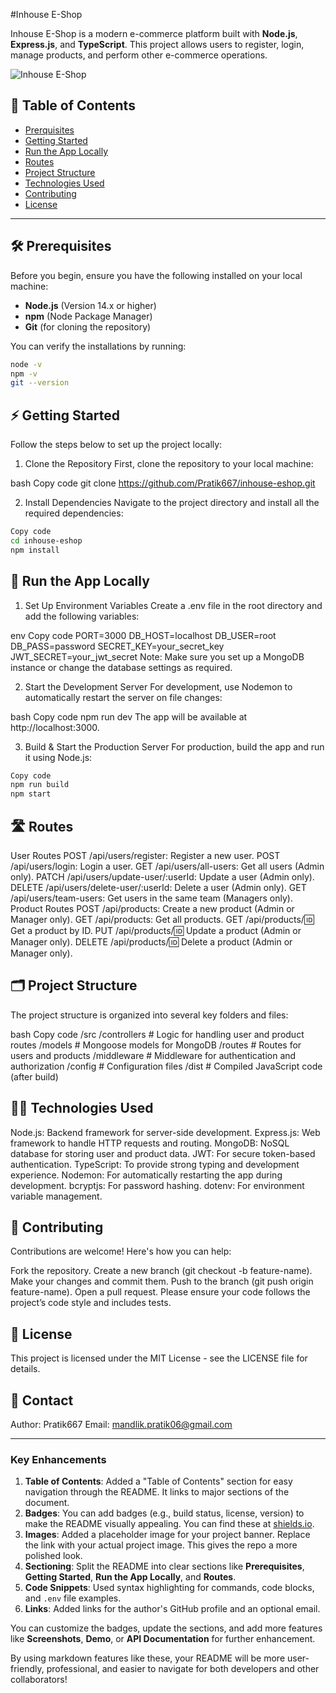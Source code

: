#Inhouse E-Shop

Inhouse E-Shop is a modern e-commerce platform built with **Node.js**, **Express.js**, and **TypeScript**. This project allows users to register, login, manage products, and perform other e-commerce operations.

![Inhouse E-Shop](https://via.placeholder.com/800x200.png?text=Inhouse+E-Shop)

## 🚀 Table of Contents

- [Prerquisites](#prerequisites)
- [Getting Started](#getting-started)
- [Run the App Locally](#run-the-app-locally)
- [Routes](#routes)
- [Project Structure](#project-structure)
- [Technologies Used](#-technologies-used)
- [Contributing](#contributing)
- [License](#-license)

---

## 🛠️ Prerequisites

Before you begin, ensure you have the following installed on your local machine:

- **Node.js** (Version 14.x or higher)  
- **npm** (Node Package Manager)
- **Git** (for cloning the repository)

You can verify the installations by running:

```bash
node -v
npm -v
git --version
```

## ⚡ Getting Started
Follow the steps below to set up the project locally:

1. Clone the Repository
First, clone the repository to your local machine:

bash
Copy code
git clone https://github.com/Pratik667/inhouse-eshop.git

2. Install Dependencies
Navigate to the project directory and install all the required dependencies:

```bash
Copy code
cd inhouse-eshop
npm install
```

## 🚀 Run the App Locally
1. Set Up Environment Variables
Create a .env file in the root directory and add the following variables:

env
Copy code
PORT=3000
DB_HOST=localhost
DB_USER=root
DB_PASS=password
SECRET_KEY=your_secret_key
JWT_SECRET=your_jwt_secret
Note: Make sure you set up a MongoDB instance or change the database settings as required.

2. Start the Development Server
For development, use Nodemon to automatically restart the server on file changes:

bash
Copy code
npm run dev
The app will be available at http://localhost:3000.

3. Build & Start the Production Server
For production, build the app and run it using Node.js:

```bash
Copy code
npm run build
npm start
```

## 🛣️ Routes
User Routes
POST /api/users/register: Register a new user.
POST /api/users/login: Login a user.
GET /api/users/all-users: Get all users (Admin only).
PATCH /api/users/update-user/:userId: Update a user (Admin only).
DELETE /api/users/delete-user/:userId: Delete a user (Admin only).
GET /api/users/team-users: Get users in the same team (Managers only).
Product Routes
POST /api/products: Create a new product (Admin or Manager only).
GET /api/products: Get all products.
GET /api/products/:id: Get a product by ID.
PUT /api/products/:id: Update a product (Admin or Manager only).
DELETE /api/products/:id: Delete a product (Admin or Manager only).

## 🗂️ Project Structure
The project structure is organized into several key folders and files:

bash
Copy code
/src
  /controllers  # Logic for handling user and product routes
  /models       # Mongoose models for MongoDB
  /routes       # Routes for users and products
  /middleware   # Middleware for authentication and authorization
  /config       # Configuration files
/dist           # Compiled JavaScript code (after build)

## 🧑‍💻 Technologies Used
Node.js: Backend framework for server-side development.
Express.js: Web framework to handle HTTP requests and routing.
MongoDB: NoSQL database for storing user and product data.
JWT: For secure token-based authentication.
TypeScript: To provide strong typing and development experience.
Nodemon: For automatically restarting the app during development.
bcryptjs: For password hashing.
dotenv: For environment variable management.

## 🤝 Contributing
Contributions are welcome! Here's how you can help:

Fork the repository.
Create a new branch (git checkout -b feature-name).
Make your changes and commit them.
Push to the branch (git push origin feature-name).
Open a pull request.
Please ensure your code follows the project’s code style and includes tests.

## 📄 License
This project is licensed under the MIT License - see the LICENSE file for details.

## 🔗 Contact
Author: Pratik667
Email: mandlik.pratik06@gmail.com


---

### **Key Enhancements**

1. **Table of Contents**: Added a "Table of Contents" section for easy navigation through the README. It links to major sections of the document.
2. **Badges**: You can add badges (e.g., build status, license, version) to make the README visually appealing. You can find these at [shields.io](https://shields.io/).
3. **Images**: Added a placeholder image for your project banner. Replace the link with your actual project image. This gives the repo a more polished look.
4. **Sectioning**: Split the README into clear sections like **Prerequisites**, **Getting Started**, **Run the App Locally**, and **Routes**.
5. **Code Snippets**: Used syntax highlighting for commands, code blocks, and `.env` file examples.
6. **Links**: Added links for the author's GitHub profile and an optional email.

You can customize the badges, update the sections, and add more features like **Screenshots**, **Demo**, or **API Documentation** for further enhancement.

By using markdown features like these, your README will be more user-friendly, professional, and easier to navigate for both developers and other collaborators!

